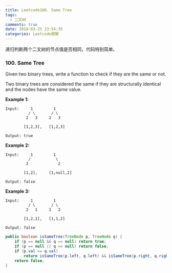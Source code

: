 ```yaml
---
title: Leetcode100. Same Tree
tags:
  - 二叉树
comments: true
date: 2018-03-25 23:54:35
categories: Leetcode题解
---
```

递归判断两个二叉树的节点值是否相同，代码特别简单。

<!-- more -->

### 100. Same Tree

Given two binary trees, write a function to check if they are the same or not.

Two binary trees are considered the same if they are structurally identical and the nodes have the same value.

**Example 1:**

```
Input:     1         1
          / \       / \
         2   3     2   3

        [1,2,3],   [1,2,3]

Output: true
```

**Example 2:**

```
Input:     1         1
          /           \
         2             2

        [1,2],     [1,null,2]

Output: false
```

**Example 3:**

```
Input:     1         1
          / \       / \
         2   1     1   2

        [1,2,1],   [1,1,2]

Output: false
```

```java
public boolean isSameTree(TreeNode p, TreeNode q) {
    if (p == null && q == null) return true;
    if (p == null || q == null) return false;
    if (p.val == q.val)
        return isSameTree(p.left, q.left) && isSameTree(p.right, q.right);
    return false;
}
```

